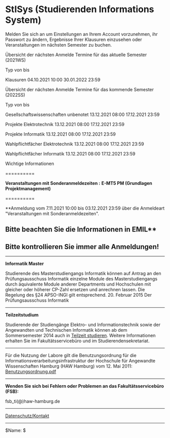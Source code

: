StISys (Studierenden Informations System)
==========

Melden Sie sich an um Einstellungen an Ihrem Account vorzunehmen, ihr Passwort zu ändern, Ergebnisse Ihrer Klausuren einzusehen oder Veranstaltungen im nächsten Semester zu buchen.

 Übersicht der nächsten Anmelde Termine für das aktuelle Semester (2021WS)

Typ von bis

Klausuren 04.10.2021 10:00 30.01.2022 23:59

 Übersicht der nächsten Anmelde Termine für das kommende Semester (2022SS)

Typ von bis

Gesellschaftswissenschaften unbenotet 13.12.2021 08:00 17.12.2021 23:59

Projekte Elektrotechnik 13.12.2021 08:00 17.12.2021 23:59

Projekte Informatik 13.12.2021 08:00 17.12.2021 23:59

Wahlpflichtfächer Elektrotechnik 13.12.2021 08:00 17.12.2021 23:59

Wahlpflichtfächer Informatik 13.12.2021 08:00 17.12.2021 23:59

 Wichtige Informationen

==========

**Veranstaltungen mit Sonderanmeldezeiten :**
**E-MT5 PM (Grundlagen Projektmanagement)**

==========

**Anmeldung vom 7.11.2021 10:00 bis 03.12.2021 23:59 über die Anmeldeart "Veranstaltungen mit Sonderanmeldezeiten".

Bitte beachten Sie die Informationen in EMIL**
---

**Bitte kontrollieren Sie immer alle Anmeldungen!**
----------

---

**Informatik Master**

Studierende des Masterstudiengangs Informatik können auf Antrag an den Prüfungsausschuss Informatik einzelne Module des Masterstudiengangs durch äquivalente Module anderer Departments und Hochschulen mit gleicher oder höherer CP-Zahl ersetzen und anrechnen lassen. Die Regelung des §24 APSO-INGI gilt entsprechend.
20. Februar 2015
 Der Prüfungsausschuss Informatik

---

**Teilzeitstudium**

Studierende der Studiengänge Elektro- und Informationstechnik sowie der Angewandten und Technischen Informatik können ab dem Sommersemester 2014 auch in [Teilzeit studieren](http://www.haw-hamburg.de/teilzeitstudium.html). Weitere Informationen erhalten Sie im Fakultätsservicebüro und im Studierendensekretariat.

---

 Für die Nutzung der Labore gilt die Benutzungsordnung für die Informationsverarbeitungsinfrastruktur
der Hochschule für Angewandte Wissenschaften Hamburg (HAW Hamburg) vom 12. Mai 2011: [Benutzungsordnung.pdf](http://www.haw-hamburg.de/fileadmin/user_upload/ITSC/pdf/Benutzerordnung.pdf)

---

**Wenden Sie sich bei Fehlern oder Problemen an das Fakultätsservicebüro (FSB):**

 fsb\_ti(@)haw-hamburg.de

---
[Datenschutz/Kontakt](/datenschutz.html)

---

$Name: $
